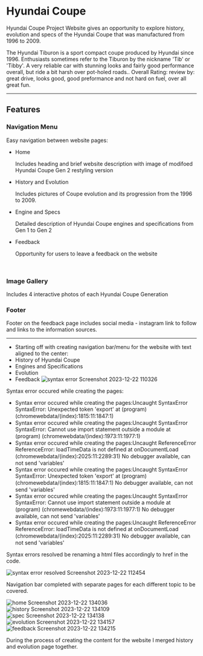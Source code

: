 <h1> Hyundai Coupe </h1>

<p>Hyundai Coupe Project Website gives an opportunity to explore history, evolution and specs of the Hyundai Coupe that was manufactured from 1996 to 2009.</p>
<p>The Hyundai Tiburon is a sport compact coupe produced by Hyundai since 1996. Enthusiasts sometimes refer to the Tiburon by the nickname 'Tib' or 'Tibby'. A very reliable car with stunning looks and fairly good performance overall, but ride a bit harsh over pot-holed roads.. Overall Rating: review by: great drive, looks good, good preformance and not hard on fuel, over all great fun.</p>
<hr>
<h2> Features </h2>
<h3> Navigation Menu </h3>
<p> Easy navigation between website pages: </p>
<ul>
    <li> Home </li>
    <p> Includes heading and brief website description with image of modifoed Hyundai Coupe Gen 2 restyling version </p>
    <li> History and Evolution </li>
    <p> Includes pictures of Coupe evolution and its progression from the 1996 to 2009. </p>
    <li> Engine and Specs </li>
    <p> Detailed description of Hyundai Coupe engines and specifications from Gen 1 to Gen 2 </p>
    <li> Feedback </li>
    <p> Opportunity for users to leave a feedback on the website </p>
</ul>
<br>
<h3>Image Gallery</h3>
<p> Includes 4 interactive photos of each Hyundai Coupe Generation</p>
<h3> Footer </h3>
<p> Footer on the feedback page includes social media - instagram link to follow and links to the information sources. </p>
<hr>

- Starting off with creating navigation bar/menu for the website with text aligned to the center:
- History of Hyundai Coupe
- Engines and Specifications
- Evolution
- Feedback
    ![syntax error Screenshot 2023-12-22 110326](https://github.com/skyline4479/skyline4479/assets/151556600/6762df21-07ac-44e8-93a6-946bbb304f4e)

Syntax error occured while creating the pages:
- Syntax error occured while creating the pages:Uncaught SyntaxError SyntaxError: Unexpected token 'export'
    at (program) (chromewebdata/(index)꞉1815:11:1847:1)
- Syntax error occured while creating the pages:Uncaught SyntaxError SyntaxError: Cannot use import statement outside a module
    at (program) (chromewebdata/(index)꞉1973:11:1977:1)
- Syntax error occured while creating the pages:Uncaught ReferenceError ReferenceError: loadTimeData is not defined
    at onDocumentLoad (chromewebdata/(index)꞉2025:11:2289:31)
  No debugger available, can not send 'variables'
- Syntax error occured while creating the pages:Uncaught SyntaxError SyntaxError: Unexpected token 'export'
    at (program) (chromewebdata/(index)꞉1815:11:1847:1)
  No debugger available, can not send 'variables'
- Syntax error occured while creating the pages:Uncaught SyntaxError SyntaxError: Cannot use import statement outside a module
    at (program) (chromewebdata/(index)꞉1973:11:1977:1)
  No debugger available, can not send 'variables'
- Syntax error occured while creating the pages:Uncaught ReferenceError ReferenceError: loadTimeData is not defined
    at onDocumentLoad (chromewebdata/(index)꞉2025:11:2289:31)
  No debugger available, can not send 'variables'



Syntax errors resolved be renaming a html files accordingly to href  in the code.

![syntax error resolved Screenshot 2023-12-22 112454](https://github.com/skyline4479/skyline4479/assets/151556600/94543a14-a0c5-433e-a657-ff80533f4141)

Navigation bar completed with separate pages for each different topic to be covered.

![home Screenshot 2023-12-22 134036](https://github.com/skyline4479/skyline4479/assets/151556600/1f733356-13f2-4a75-ad9f-a1a2b528f398)
![history Screenshot 2023-12-22 134109](https://github.com/skyline4479/skyline4479/assets/151556600/fa169940-a1dd-45ed-8435-cb1b3a8fa19e)
![spec Screenshot 2023-12-22 134138](https://github.com/skyline4479/skyline4479/assets/151556600/45e96b8a-6a15-49e7-a15b-43f59ca68d81)
![evolution Screenshot 2023-12-22 134157](https://github.com/skyline4479/skyline4479/assets/151556600/a5b42a62-8e70-4b6f-a7a6-771111db02d8)
![feedback Screenshot 2023-12-22 134215](https://github.com/skyline4479/skyline4479/assets/151556600/6a69ae04-350c-45e4-bbb7-96a614ddc736)

During the process of creating the content for the website I merged history and evolution page together.


